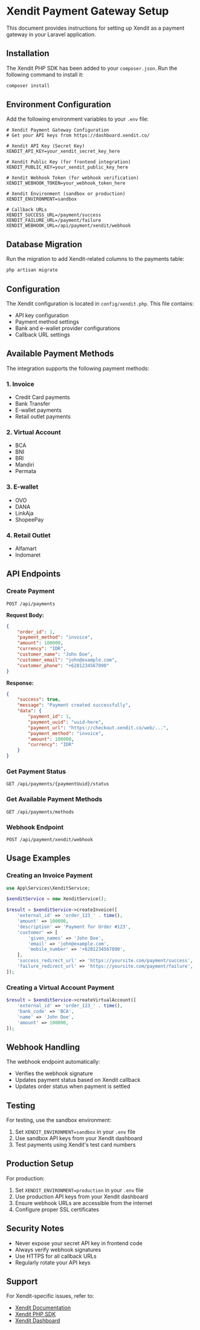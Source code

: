 # Xendit Payment Gateway Setup

This document provides instructions for setting up Xendit as a payment gateway in your Laravel application.

## Installation

The Xendit PHP SDK has been added to your `composer.json`. Run the following command to install it:

```bash
composer install
```

## Environment Configuration

Add the following environment variables to your `.env` file:

```env
# Xendit Payment Gateway Configuration
# Get your API keys from https://dashboard.xendit.co/

# Xendit API Key (Secret Key)
XENDIT_API_KEY=your_xendit_secret_key_here

# Xendit Public Key (for frontend integration)
XENDIT_PUBLIC_KEY=your_xendit_public_key_here

# Xendit Webhook Token (for webhook verification)
XENDIT_WEBHOOK_TOKEN=your_webhook_token_here

# Xendit Environment (sandbox or production)
XENDIT_ENVIRONMENT=sandbox

# Callback URLs
XENDIT_SUCCESS_URL=/payment/success
XENDIT_FAILURE_URL=/payment/failure
XENDIT_WEBHOOK_URL=/api/payment/xendit/webhook
```

## Database Migration

Run the migration to add Xendit-related columns to the payments table:

```bash
php artisan migrate
```

## Configuration

The Xendit configuration is located in `config/xendit.php`. This file contains:

- API key configuration
- Payment method settings
- Bank and e-wallet provider configurations
- Callback URL settings

## Available Payment Methods

The integration supports the following payment methods:

### 1. Invoice
- Credit Card payments
- Bank Transfer
- E-wallet payments
- Retail outlet payments

### 2. Virtual Account
- BCA
- BNI
- BRI
- Mandiri
- Permata

### 3. E-wallet
- OVO
- DANA
- LinkAja
- ShopeePay

### 4. Retail Outlet
- Alfamart
- Indomaret

## API Endpoints

### Create Payment
```
POST /api/payments
```

**Request Body:**
```json
{
    "order_id": 1,
    "payment_method": "invoice",
    "amount": 100000,
    "currency": "IDR",
    "customer_name": "John Doe",
    "customer_email": "john@example.com",
    "customer_phone": "+6281234567890"
}
```

**Response:**
```json
{
    "success": true,
    "message": "Payment created successfully",
    "data": {
        "payment_id": 1,
        "payment_uuid": "uuid-here",
        "payment_url": "https://checkout.xendit.co/web/...",
        "payment_method": "invoice",
        "amount": 100000,
        "currency": "IDR"
    }
}
```

### Get Payment Status
```
GET /api/payments/{paymentUuid}/status
```

### Get Available Payment Methods
```
GET /api/payments/methods
```

### Webhook Endpoint
```
POST /api/payment/xendit/webhook
```

## Usage Examples

### Creating an Invoice Payment

```php
use App\Services\XenditService;

$xenditService = new XenditService();

$result = $xenditService->createInvoice([
    'external_id' => 'order_123_' . time(),
    'amount' => 100000,
    'description' => 'Payment for Order #123',
    'customer' => [
        'given_names' => 'John Doe',
        'email' => 'john@example.com',
        'mobile_number' => '+6281234567890',
    ],
    'success_redirect_url' => 'https://yoursite.com/payment/success',
    'failure_redirect_url' => 'https://yoursite.com/payment/failure',
]);
```

### Creating a Virtual Account Payment

```php
$result = $xenditService->createVirtualAccount([
    'external_id' => 'order_123_' . time(),
    'bank_code' => 'BCA',
    'name' => 'John Doe',
    'amount' => 100000,
]);
```

## Webhook Handling

The webhook endpoint automatically:
- Verifies the webhook signature
- Updates payment status based on Xendit callback
- Updates order status when payment is settled

## Testing

For testing, use the sandbox environment:
1. Set `XENDIT_ENVIRONMENT=sandbox` in your `.env` file
2. Use sandbox API keys from your Xendit dashboard
3. Test payments using Xendit's test card numbers

## Production Setup

For production:
1. Set `XENDIT_ENVIRONMENT=production` in your `.env` file
2. Use production API keys from your Xendit dashboard
3. Ensure webhook URLs are accessible from the internet
4. Configure proper SSL certificates

## Security Notes

- Never expose your secret API key in frontend code
- Always verify webhook signatures
- Use HTTPS for all callback URLs
- Regularly rotate your API keys

## Support

For Xendit-specific issues, refer to:
- [Xendit Documentation](https://developers.xendit.co/)
- [Xendit PHP SDK](https://github.com/xendit/xendit-php)
- [Xendit Dashboard](https://dashboard.xendit.co/)
